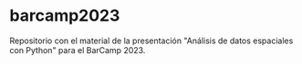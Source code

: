# barcamp2023
Repositorio con el material de la presentación "Análisis de datos espaciales con Python" para el BarCamp 2023.
